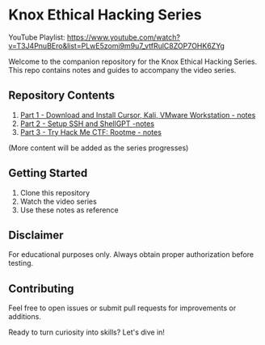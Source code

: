 # Knox Ethical Hacking Series
YouTube Playlist: https://www.youtube.com/watch?v=T3J4PnuBEro&list=PLwE5zomi9m9u7_vtfRulC8ZOP7OHK6ZYg 

Welcome to the companion repository for the Knox Ethical Hacking Series. This repo contains notes and guides to accompany the video series.

## Repository Contents

1. [Part 1 - Download and Install Cursor, Kali, VMware Workstation - notes](part_1_notes/part_1_notes.md)
2. [Part 2 - Setup SSH and ShellGPT -notes](part_2_notes/part_2_notes.md)
3. [Part 3 - Try Hack Me CTF: Rootme - notes](part_3_notes/part_3_notes.md)

(More content will be added as the series progresses)

## Getting Started

1. Clone this repository
2. Watch the video series
3. Use these notes as reference

## Disclaimer

For educational purposes only. Always obtain proper authorization before testing.

## Contributing

Feel free to open issues or submit pull requests for improvements or additions.

Ready to turn curiosity into skills? Let's dive in!
